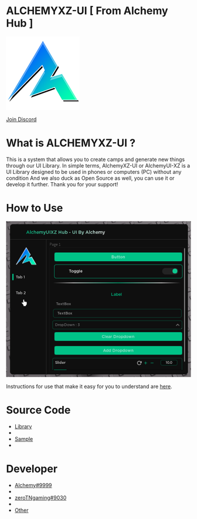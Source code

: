 # ALCHEMYXZ-UI [ From Alchemy Hub ]

![image](./Image/AlchemyLogo.png)

[Join Discord](https://discord.gg/dUdzZskBCC)

# What is ALCHEMYXZ-UI ?

This is a system that allows you to create camps and generate new things through our UI Library. In simple terms, AlchemyXZ-UI or AlchemyUI-XZ is a UI Library designed to be used in phones or computers (PC) without any condition And we also duck as Open Source as well, you can use it or develop it further. Thank you for your support!

# How to Use

![image](./Image/SampleUI.png)

Instructions for use that make it easy for you to understand are [here](./Documentation.md).

# Source Code

- [Library](./Library.lua)
- 
- [Sample](./Sample.lua)
- 
# Developer

- [Alchemy#9999](https://github.com/ZoiIntra)
- 
- [zeroTNgaming#9030](https://github.com/ZPSXHUB)
- 
- [Other](https://discord.gg/dUdzZskBCC)
